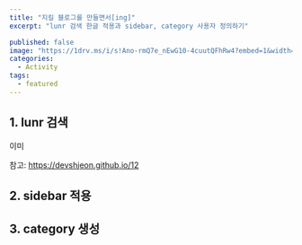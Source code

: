 ```yaml
---
title: "지킬 블로그를 만들면서[ing]"
excerpt: "lunr 검색 한글 적용과 sidebar, category 사용자 정의하기"

published: false
image: "https://1drv.ms/i/s!Ano-rmQ7e_nEwG10-4cuutQFhRw4?embed=1&width=1918&height=643"
categories:
  - Activity
tags:
  - featured
---
```


## 1. lunr 검색

이미 

참고: https://devshjeon.github.io/12

## 2. sidebar 적용

## 3. category 생성